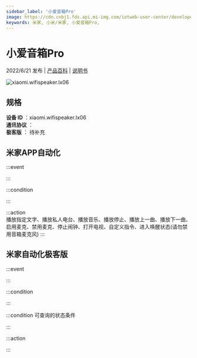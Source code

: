 ```yaml
---
sidebar_label: '小爱音箱Pro'
image: https://cdn.cnbj1.fds.api.mi-img.com/iotweb-user-center/developer_1679047613131DWNLumw7.png?GalaxyAccessKeyId=AKVGLQWBOVIRQ3XLEW&Expires=9223372036854775807&Signature=hZrKKshiIZL/ckhgx1wlqQqs46w=
keywords: 米家, 小米/米家, 小爱音箱Pro, 
---
```

# 小爱音箱Pro

2022/6/21 发布 | [产品百科](https://home.mi.com/webapp/content/baike/product/index.html?model=xiaomi.wifispeaker.lx06/) | [说明书](https://home.mi.com/views/introduction.html?model=xiaomi.wifispeaker.lx06&region=cn)

![xiaomi.wifispeaker.lx06](https://cdn.cnbj1.fds.api.mi-img.com/iotweb-user-center/developer_1679047613131DWNLumw7.png?GalaxyAccessKeyId=AKVGLQWBOVIRQ3XLEW&Expires=9223372036854775807&Signature=hZrKKshiIZL/ckhgx1wlqQqs46w=)

## 规格  
> 
**设备 ID** ：xiaomi.wifispeaker.lx06  
**通讯协议** ：  
**极客版**  ： 待补充 


## 米家APP自动化  

:::event  

:::

:::condition  

:::

:::action   
播放指定文字、播放私人电台、播放音乐、播放停止、播放上一曲、播放下一曲、启用麦克、禁用麦克、停止闹钟、打开电视、自定义指令、进入唤醒状态(请勿禁用音箱麦克风)
:::

## 米家自动化极客版  

:::event  

:::

:::condition  

:::

:::condition 可查询的状态条件  

:::

:::action  

:::

        
